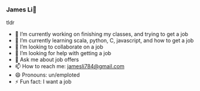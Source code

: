 ### James Li👋

<!--
**skxvtchy/skxvtchy** is a ✨ _special_ ✨ repository because its `README.md` (this file) appears on your GitHub profile.

Here are some ideas to get you started:
-->
tldr

- 🔭 I’m currently working on finishing my classes, and trying to get a job
- 🌱 I’m currently learning scala, python, C, javascript, and how to get a job
- 👯 I’m looking to collaborate on a job
- 🤔 I’m looking for help with getting a job
- 💬 Ask me about job offers
- 📫 How to reach me: jamesli784@gmail.com
- 😄 Pronouns: un/emploted
- ⚡ Fun fact: I want a job

